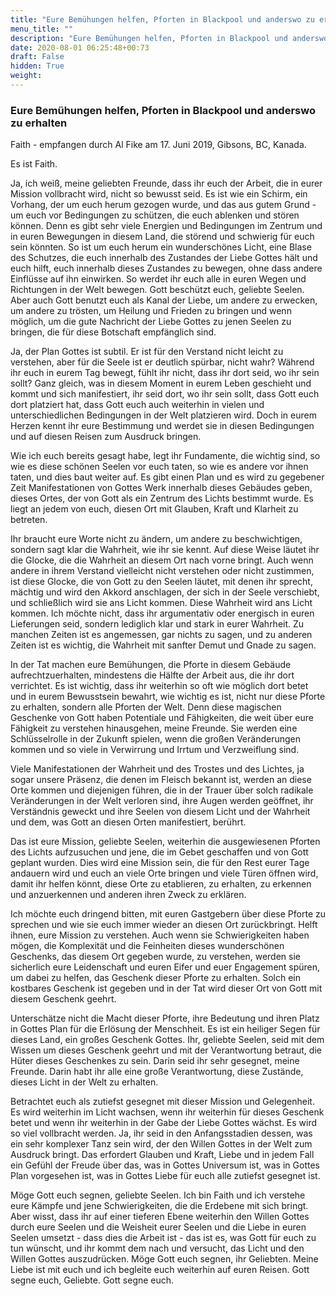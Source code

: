 ```yaml
---
title: "Eure Bemühungen helfen, Pforten in Blackpool und anderswo zu erhalten"
menu_title: ""
description: "Eure Bemühungen helfen, Pforten in Blackpool und anderswo zu erhalten"
date: 2020-08-01 06:25:48+00:73
draft: False
hidden: True
weight:
---
```

### Eure Bemühungen helfen, Pforten in Blackpool und anderswo zu erhalten

Faith - empfangen durch Al Fike am 17. Juni 2019, Gibsons, BC, Kanada.

Es ist Faith.

Ja, ich weiß, meine geliebten Freunde, dass ihr euch der Arbeit, die in eurer Mission vollbracht wird, nicht so bewusst seid. Es ist wie ein Schirm, ein Vorhang, der um euch herum gezogen wurde, und das aus gutem Grund - um euch vor Bedingungen zu schützen, die euch ablenken und stören können. Denn es gibt sehr viele Energien und Bedingungen im Zentrum und in euren Bewegungen in diesem Land, die störend und schwierig für euch sein könnten. So ist um euch herum ein wunderschönes Licht, eine Blase des Schutzes, die euch innerhalb des Zustandes der Liebe Gottes hält und euch hilft, euch innerhalb dieses Zustandes zu bewegen, ohne dass andere Einflüsse auf ihn einwirken. So werdet ihr euch alle in euren Wegen und Richtungen in der Welt bewegen. Gott beschützt euch, geliebte Seelen. Aber auch Gott benutzt euch als Kanal der Liebe, um andere zu erwecken, um andere zu trösten, um Heilung und Frieden zu bringen und wenn möglich, um die gute Nachricht der Liebe Gottes zu jenen Seelen zu bringen, die für diese Botschaft empfänglich sind.

Ja, der Plan Gottes ist subtil. Er ist für den Verstand nicht leicht zu verstehen, aber für die Seele ist er deutlich spürbar, nicht wahr? Während ihr euch in eurem Tag bewegt, fühlt ihr nicht, dass ihr dort seid, wo ihr sein sollt? Ganz gleich, was in diesem Moment in eurem Leben geschieht und kommt und sich manifestiert, ihr seid dort, wo ihr sein sollt, dass Gott euch dort platziert hat, dass Gott euch auch weiterhin in vielen und unterschiedlichen Bedingungen in der Welt platzieren wird. Doch in eurem Herzen kennt ihr eure Bestimmung und werdet sie in diesen Bedingungen und auf diesen Reisen zum Ausdruck bringen.

Wie ich euch bereits gesagt habe, legt ihr Fundamente, die wichtig sind, so wie es diese schönen Seelen vor euch taten, so wie es andere vor ihnen taten, und dies baut weiter auf. Es gibt einen Plan und es wird zu gegebener Zeit Manifestationen von Gottes Werk innerhalb dieses Gebäudes geben, dieses Ortes, der von Gott als ein Zentrum des Lichts bestimmt wurde. Es liegt an jedem von euch, diesen Ort mit Glauben, Kraft und Klarheit zu betreten.

Ihr braucht eure Worte nicht zu ändern, um andere zu beschwichtigen, sondern sagt klar die Wahrheit, wie ihr sie kennt. Auf diese Weise läutet ihr die Glocke, die die Wahrheit an diesem Ort nach vorne bringt. Auch wenn andere in ihrem Verstand vielleicht nicht verstehen oder nicht zustimmen, ist diese Glocke, die von Gott zu den Seelen läutet, mit denen ihr sprecht, mächtig und wird den Akkord anschlagen, der sich in der Seele verschiebt, und schließlich wird sie ans Licht kommen. Diese Wahrheit wird ans Licht kommen. Ich möchte nicht, dass ihr argumentativ oder energisch in euren Lieferungen seid, sondern lediglich klar und stark in eurer Wahrheit. Zu manchen Zeiten ist es angemessen, gar nichts zu sagen, und zu anderen Zeiten ist es wichtig, die Wahrheit mit sanfter Demut und Gnade zu sagen.

In der Tat machen eure Bemühungen, die Pforte in diesem Gebäude aufrechtzuerhalten, mindestens die Hälfte der Arbeit aus, die ihr dort verrichtet. Es ist wichtig, dass ihr weiterhin so oft wie möglich dort betet und in eurem Bewusstsein bewahrt, wie wichtig es ist, nicht nur diese Pforte zu erhalten, sondern alle Pforten der Welt. Denn diese magischen Geschenke von Gott haben Potentiale und Fähigkeiten, die weit über eure Fähigkeit zu verstehen hinausgehen, meine Freunde. Sie werden eine Schlüsselrolle in der Zukunft spielen, wenn die großen Veränderungen kommen und so viele in Verwirrung und Irrtum und Verzweiflung sind.

Viele Manifestationen der Wahrheit und des Trostes und des Lichtes, ja sogar unsere Präsenz, die denen im Fleisch bekannt ist, werden an diese Orte kommen und diejenigen führen, die in der Trauer über solch radikale Veränderungen in der Welt verloren sind, ihre Augen werden geöffnet, ihr Verständnis geweckt und ihre Seelen von diesem Licht und der Wahrheit und dem, was Gott an diesen Orten manifestiert, berührt.

Das ist eure Mission, geliebte Seelen, weiterhin die ausgewiesenen Pforten des Lichts aufzusuchen und jene, die im Gebet geschaffen und von Gott geplant wurden. Dies wird eine Mission sein, die für den Rest eurer Tage andauern wird und euch an viele Orte bringen und viele Türen öffnen wird, damit ihr helfen könnt, diese Orte zu etablieren, zu erhalten, zu erkennen und anzuerkennen und anderen ihren Zweck zu erklären.

Ich möchte euch dringend bitten, mit euren Gastgebern über diese Pforte zu sprechen und wie sie euch immer wieder an diesen Ort zurückbringt. Helft ihnen, eure Mission zu verstehen. Auch wenn sie Schwierigkeiten haben mögen, die Komplexität und die Feinheiten dieses wunderschönen Geschenks, das diesem Ort gegeben wurde, zu verstehen, werden sie sicherlich eure Leidenschaft und euren Eifer und euer Engagement spüren, um dabei zu helfen, das Geschenk dieser Pforte zu erhalten. Solch ein kostbares Geschenk ist gegeben und in der Tat wird dieser Ort von Gott mit diesem Geschenk geehrt.

Unterschätze nicht die Macht dieser Pforte, ihre Bedeutung und ihren Platz in Gottes Plan für die Erlösung der Menschheit. Es ist ein heiliger Segen für dieses Land, ein großes Geschenk Gottes. Ihr, geliebte Seelen, seid mit dem Wissen um dieses Geschenk geehrt und mit der Verantwortung betraut, die Hüter dieses Geschenkes zu sein. Darin seid ihr sehr gesegnet, meine Freunde. Darin habt ihr alle eine große Verantwortung, diese Zustände, dieses Licht in der Welt zu erhalten.

Betrachtet euch als zutiefst gesegnet mit dieser Mission und Gelegenheit. Es wird weiterhin im Licht wachsen, wenn ihr weiterhin für dieses Geschenk betet und wenn ihr weiterhin in der Gabe der Liebe Gottes wächst. Es wird so viel vollbracht werden. Ja, ihr seid in den Anfangsstadien dessen, was ein sehr komplexer Tanz sein wird, der den Willen Gottes in der Welt zum Ausdruck bringt. Das erfordert Glauben und Kraft, Liebe und in jedem Fall ein Gefühl der Freude über das, was in Gottes Universum ist, was in Gottes Plan vorgesehen ist, was in Gottes Liebe für euch alle zutiefst gesegnet ist.

Möge Gott euch segnen, geliebte Seelen. Ich bin Faith und ich verstehe eure Kämpfe und jene Schwierigkeiten, die die Erdebene mit sich bringt. Aber wisst, dass ihr auf einer tieferen Ebene weiterhin den Willen Gottes durch eure Seelen und die Weisheit eurer Seelen und die Liebe in euren Seelen umsetzt - dass dies die Arbeit ist - das ist es, was Gott für euch zu tun wünscht, und ihr kommt dem nach und versucht, das Licht und den Willen Gottes auszudrücken. Möge Gott euch segnen, ihr Geliebten. Meine Liebe ist mit euch und ich begleite euch weiterhin auf euren Reisen. Gott segne euch, Geliebte. Gott segne euch.
